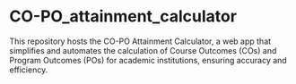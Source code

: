 # CO-PO_attainment_calculator
This repository hosts the CO-PO Attainment Calculator, a web app that simplifies and automates the calculation of Course Outcomes (COs) and Program Outcomes (POs) for academic institutions, ensuring accuracy and efficiency.
